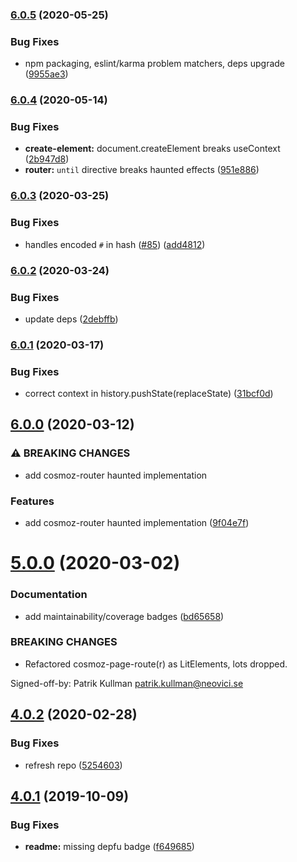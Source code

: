 ### [6.0.5](https://github.com/neovici/cosmoz-page-router/compare/v6.0.4...v6.0.5) (2020-05-25)


### Bug Fixes

* npm packaging, eslint/karma problem matchers, deps upgrade ([9955ae3](https://github.com/neovici/cosmoz-page-router/commit/9955ae342c3df04759264be3bc65d0b6af82ab89))

### [6.0.4](https://github.com/neovici/cosmoz-page-router/compare/v6.0.3...v6.0.4) (2020-05-14)


### Bug Fixes

* **create-element:** document.createElement breaks useContext ([2b947d8](https://github.com/neovici/cosmoz-page-router/commit/2b947d8c5ea8fa9dfa3cbaaea328b500c620103e))
* **router:** `until` directive breaks haunted effects ([951e886](https://github.com/neovici/cosmoz-page-router/commit/951e8868c94ef02183ce29b5d4feeb6bce2c1dfe))

### [6.0.3](https://github.com/neovici/cosmoz-page-router/compare/v6.0.2...v6.0.3) (2020-03-25)


### Bug Fixes

* handles encoded `#` in hash ([#85](https://github.com/neovici/cosmoz-page-router/issues/85)) ([add4812](https://github.com/neovici/cosmoz-page-router/commit/add48121c64228f73db03b177960c474772225c7))

### [6.0.2](https://github.com/neovici/cosmoz-page-router/compare/v6.0.1...v6.0.2) (2020-03-24)


### Bug Fixes

* update deps ([2debffb](https://github.com/neovici/cosmoz-page-router/commit/2debffb73ea02a54bee3c8618ce763505b8e1e30))

### [6.0.1](https://github.com/neovici/cosmoz-page-router/compare/v6.0.0...v6.0.1) (2020-03-17)


### Bug Fixes

* correct context in history.pushState(replaceState) ([31bcf0d](https://github.com/neovici/cosmoz-page-router/commit/31bcf0dc54de22f5d39a8343684aee507b15a0ac))

## [6.0.0](https://github.com/neovici/cosmoz-page-router/compare/v5.0.0...v6.0.0) (2020-03-12)


### ⚠ BREAKING CHANGES

* add cosmoz-router haunted implementation

### Features

* add cosmoz-router haunted implementation ([9f04e7f](https://github.com/neovici/cosmoz-page-router/commit/9f04e7f4fbb851417e2998986703f5309e680aa4))

# [5.0.0](https://github.com/neovici/cosmoz-page-router/compare/v4.0.2...v5.0.0) (2020-03-02)


### Documentation

* add maintainability/coverage badges ([bd65658](https://github.com/neovici/cosmoz-page-router/commit/bd656580cae7dc6ad0134051f24c7184707e1d8e))


### BREAKING CHANGES

* Refactored cosmoz-page-route(r) as LitElements, lots dropped.

Signed-off-by: Patrik Kullman <patrik.kullman@neovici.se>

## [4.0.2](https://github.com/neovici/cosmoz-page-router/compare/v4.0.1...v4.0.2) (2020-02-28)


### Bug Fixes

* refresh repo ([5254603](https://github.com/neovici/cosmoz-page-router/commit/52546031a503abc60092228cbb505c3d64d79a6c))

## [4.0.1](https://github.com/neovici/cosmoz-page-router/compare/v4.0.0...v4.0.1) (2019-10-09)


### Bug Fixes

* **readme:** missing depfu badge ([f649685](https://github.com/neovici/cosmoz-page-router/commit/f649685))
